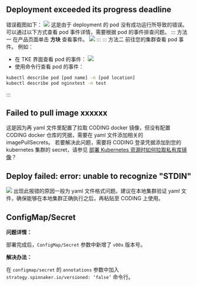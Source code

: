 ## Deployment exceeded its progress deadline
错误截图如下：
![](https://qcloudimg.tencent-cloud.cn/raw/42863433b6c3cd29b63ff624dc4a9682.png)
这是由于 deployment 的 pod 没有成功运行所导致的错误。可以通过以下方式查看 pod 事件详情，需要根据 pod 的事件排查问题。
<dx-tabs>
::: 方法一
在产品页面单击 **方块** 查看事件。
![](https://qcloudimg.tencent-cloud.cn/raw/f00ae06b3dff0f94424d7d85f4ac3504.png)
:::
::: 方法二
前往您的集群查看 pod 事件。
例如：
- 在 TKE 界面查看 pod 的事件：
![](https://qcloudimg.tencent-cloud.cn/raw/6617b9e2e78d3471cde77a0330a2f419.png)
- 使用命令行查看 pod 的事件：
```bash
kubectl describe pod [pod name] -n [pod location]
kubectl describe pod nginxtest -n test
```
:::
</dx-tabs>

 
## Failed to pull image xxxxxx
这是因为再 yaml 文件里配置了拉取 CODING docker 镜像，但没有配置 CODING docker 仓库的凭据，需要在 yaml 文件添加相关的 imagePullSecrets。
若要解决此问题，需要将 CODING 登录凭据添加到您的 kubernetes 集群的 secret，请参见 [部署 Kubernetes 资源时如何拉取私有库镜像](https://help.coding.net/docs/cd/question/private-repo.html)？

## Deploy failed: error: unable to recognize "STDIN"
![](https://qcloudimg.tencent-cloud.cn/raw/189529582f6d5aedac6ef0ebd1921d9c.png)
出现此报错的原因一般为 yaml 文件格式问题。建议在本地集群验证 yaml 文件，确保能够在本地集群正确执行之后，再粘贴至 CODING 上使用。

## ConfigMap/Secret

**问题详情：**

部署完成后，`ConfigMap/Secret` 参数中新增了 `v00x` 版本号。

**解决办法：**

在 `configmap/secret` 的 `annotations` 参数中加入 `strategy.spinnaker.io/versioned: ‘false’` 命令行。

